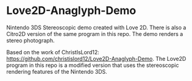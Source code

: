 # Love2D-Anaglyph-Demo
Nintendo 3DS Stereoscopic demo created with Love 2D. There is also a Citro2D version of the same program in this repo. The demo renders a stereo photograph.

Based on the work of ChristIsLord12: https://github.com/christislord12/Love2D-Anaglyph-Demo. The Love2D program in this repo is a modified version that uses the stereoscopic rendering features of the Nintendo 3DS.
